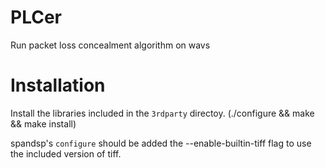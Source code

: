 # PLCer
Run packet loss concealment algorithm on wavs 

# Installation
Install the libraries included in the `3rdparty` directoy.
(./configure && make && make install)

spandsp's `configure` should be added the --enable-builtin-tiff flag to use the included version of tiff.

